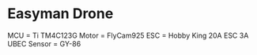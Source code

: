# Easyman Drone
MCU = Ti TM4C123G
Motor = FlyCam925
ESC = Hobby King 20A ESC 3A UBEC
Sensor = GY-86
